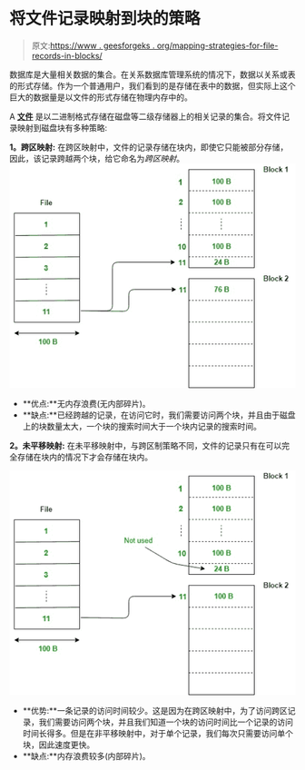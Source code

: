 # 将文件记录映射到块的策略

> 原文:[https://www . geesforgeks . org/mapping-strategies-for-file-records-in-blocks/](https://www.geeksforgeeks.org/mapping-strategies-for-file-records-into-blocks/)

数据库是大量相关数据的集合。在关系数据库管理系统的情况下，数据以关系或表的形式存储。作为一个普通用户，我们看到的是存储在表中的数据，但实际上这个巨大的数据量是以文件的形式存储在物理内存中的。

A **[文件](https://www.geeksforgeeks.org/dbms-file-organization-set-1/)** 是以二进制格式存储在磁盘等二级存储器上的相关记录的集合。将文件记录映射到磁盘块有多种策略:

**1。跨区映射:**
在跨区映射中，文件的记录存储在块内，即使它只能被部分存储，因此，该记录跨越两个块，给它命名为*跨区映射*。
![](img/36e1e866d4bd559ae08d2daeba0f550a.png)

*   **优点:**无内存浪费(无内部碎片)。
*   **缺点:**已经跨越的记录，在访问它时，我们需要访问两个块，并且由于磁盘上的块数量太大，一个块的搜索时间大于一个块内记录的搜索时间。

**2。未平移映射:**
在未平移映射中，与跨区制策略不同，文件的记录只有在可以完全存储在块内的情况下才会存储在块内。

![](img/914174bdafbce86c46e867b0b1279fa3.png)

*   **优势:**一条记录的访问时间较少。这是因为在跨区映射中，为了访问跨区记录，我们需要访问两个块，并且我们知道一个块的访问时间比一个记录的访问时间长得多。但是在非平移映射中，对于单个记录，我们每次只需要访问单个块，因此速度更快。
*   **缺点:**内存浪费较多(内部碎片)。